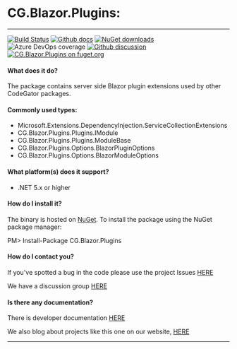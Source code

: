 # CG.Blazor.Plugins: 

---
[![Build Status](https://dev.azure.com/codegator/CG.Blazor.Plugins/_apis/build/status/CodeGator.CG.Blazor.Plugins?branchName=main)](https://dev.azure.com/codegator/CG.Blazor.Plugins/_build/latest?definitionId=67&branchName=main)
[![Github docs](https://img.shields.io/static/v1?label=Documentation&message=online&color=blue)](https://codegator.github.io/CG.Blazor.Plugins/index.html)
[![NuGet downloads](https://img.shields.io/nuget/dt/CG.Blazor.Plugins.svg?style=flat)](https://nuget.org/packages/CG.Blazor.Plugins)
![Azure DevOps coverage](https://img.shields.io/azure-devops/coverage/codegator/CG.Blazor.Plugins/67)
[![Github discussion](https://img.shields.io/badge/Discussion-online-blue)](https://github.com/CodeGator/CG.Blazor.Plugins/discussions)
[![CG.Blazor.Plugins on fuget.org](https://www.fuget.org/packages/CG.Blazor.Plugins/badge.svg)](https://www.fuget.org/packages/CG.Blazor.Plugins)

#### What does it do?
The package contains server side Blazor plugin extensions used by other CodeGator packages.

#### Commonly used types:
* Microsoft.Extensions.DependencyInjection.ServiceCollectionExtensions
* CG.Blazor.Plugins.Plugins.IModule
* CG.Blazor.Plugins.Plugins.ModuleBase
* CG.Blazor.Plugins.Options.BlazorPluginOptions
* CG.Blazor.Plugins.Options.BlazorModuleOptions

#### What platform(s) does it support?
* .NET 5.x or higher

#### How do I install it?
The binary is hosted on [NuGet](https://www.nuget.org/packages/CG.Blazor.Plugins). To install the package using the NuGet package manager:

PM> Install-Package CG.Blazor.Plugins

#### How do I contact you?
If you've spotted a bug in the code please use the project Issues [HERE](https://github.com/CodeGator/CG.Blazor.Plugins/issues)

We have a discussion group [HERE](https://github.com/CodeGator/CG.Blazor.Plugins/discussions)

#### Is there any documentation?
There is developer documentation [HERE](https://codegator.github.io/CG.Blazor.Plugins/)

We also blog about projects like this one on our website, [HERE](http://www.codegator.com)

---


